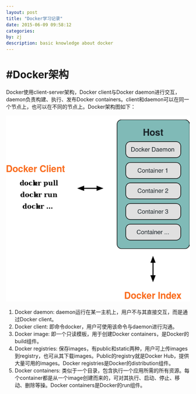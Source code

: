 ```yaml
---
layout: post
title: "Docker学习记录"
date: 2015-06-09 09:58:12
categories: 
by: zj
description: basic knowledge about docker
---
```


#  #Docker架构

Docker使用client-server架构，Docker client与Docker daemon进行交互，daemon负责构建、执行、发布Docker containers。client和daemon可以在同一个节点上，也可以在不同的节点上。Docker架构图如下：

![docker architecture][image1]

1. Docker daemon: daemon运行在某一主机上，用户不与其直接交互，而是通过Docker client。
2. Docker client: 即命令docker，用户可使用该命令与daemon进行沟通。
3. Docker image: 即一个只读模板，用于创建Docker containers，是Docker的build组件。
4. Docker registries: 保存images，有public和static两种，用户可上传images到registry，也可从其下载images。Public的registry就是Docker Hub，提供大量可用的images。Docker registries是Docker的distribution组件。
5. Docker containers: 类似于一个目录，包含执行一个应用所需的所有资源。每个container都是从一个image创建而来的，可对其执行、启动、停止、移动、删除等操。Docker containers是Docker的run组件。




[image1]:/images/docker_arch.png "docker architecture"
